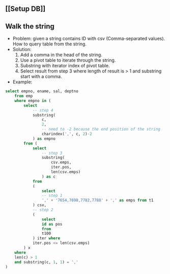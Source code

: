 ## [[Setup DB]]
## Walk the string
- Problem: given a string contains ID with csv (Comma-separated values). How to query table from the string.
- Solution:
	1. Add a comma in the head of the string.
	2. Use a pivot table to iterate through the string.
	3. Substring with iterator index of pivot table.
	4. Select result from step 3 where length of result is > 1 and substring start with a comma.
- Example:
```sql
select empno, ename, sal, deptno 
    from emp 
    where empno in (
        select 
            -- step 4
            substring(
                c, 
                2, 
                -- need to -2 because the end position of the string
                charindex(',', c, 2)-2
            ) as empno 
        from (
            select
                -- step 3
                substring(
                    csv.emps, 
                    iter.pos, 
                    len(csv.emps)
                ) as c 
            from 
            (
                select 
                -- step 1
                ',' + '7654,7698,7782,7788' + ',' as emps from t1
            ) csv, 
            -- step 2
            (
                select 
                id as pos 
                from 
                t100
            ) iter where 
            iter.pos <= len(csv.emps)
        ) x 
    where 
    len(c) > 1 
    and substring(c, 1, 1) = ','
)

```
